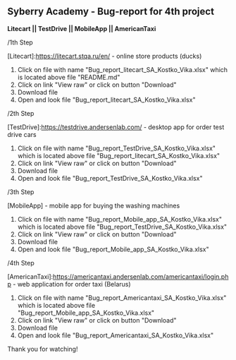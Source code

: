 ## Syberry Academy - Bug-report for 4th project

**Litecart || TestDrive || MobileApp || AmericanTaxi**

/1th Step 

[Litecart]:https://litecart.stqa.ru/en/ - online store products (ducks) 

1) Click on file with name "Bug_report_litecart_SA_Kostko_Vika.xlsx" which is located above file "README.md"
2) Click on link "View raw" or click on button "Download"
3) Download file
4) Open and look file "Bug_report_litecart_SA_Kostko_Vika.xlsx"

/2th Step

[TestDrive]:https://testdrive.andersenlab.com/ - desktop app for order test drive cars

1) Click on file with name "Bug_report_TestDrive_SA_Kostko_Vika.xlsx" which is located above file "Bug_report_litecart_SA_Kostko_Vika.xlsx"
2) Click on link "View raw" or click on button "Download"
3) Download file
4) Open and look file "Bug_report_TestDrive_SA_Kostko_Vika.xlsx"

/3th Step

[MobileApp] - mobile app for buying the washing machines

1) Click on file with name "Bug_report_Mobile_app_SA_Kostko_Vika.xlsx" which is located above file "Bug_report_TestDrive_SA_Kostko_Vika.xlsx"
2) Click on link "View raw" or click on button "Download"
3) Download file
4) Open and look file "Bug_report_Mobile_app_SA_Kostko_Vika.xlsx"

/4th Step

[AmericanTaxi]:https://americantaxi.andersenlab.com/americantaxi/login.php - web application for order taxi (Belarus)

1) Click on file with name "Bug_report_Americantaxi_SA_Kostko_Vika.xlsx" which is located above file "Bug_report_Mobile_app_SA_Kostko_Vika.xlsx"
2) Click on link "View raw" or click on button "Download"
3) Download file
4) Open and look file "Bug_report_Americantaxi_SA_Kostko_Vika.xlsx"

Thank you for watching!

